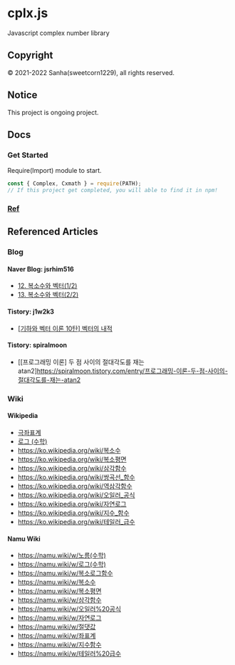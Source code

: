 # cplx.js
Javascript complex number library

## Copyright
© 2021-2022 Sanha(sweetcorn1229), all rights reserved.

## Notice
This project is ongoing project.

## Docs

### Get Started
Require(Import) module to start.
```javascript
const { Complex, Cxmath } = require(PATH);
// If this project get completed, you will able to find it in npm!
```

### [Ref](https://github.com/sweetcorn1229/cplx.js/blob/main/reference.md)

## Referenced Articles

### Blog
#### Naver Blog: jsrhim516
- [12. 복소수와 벡터(1/2)](https://blog.naver.com/jsrhim516/221672531124)
- [13. 복소수와 벡터(2/2)](https://blog.naver.com/jsrhim516/221672753890)
#### Tistory: j1w2k3
- [\[기하와 벡터 이론 10탄\] 벡터의 내적](https://j1w2k3.tistory.com/627)
#### Tistory: spiralmoon
- [\[프로그래밍 이론\] 두 점 사이의 절대각도를 재는 atan2]https://spiralmoon.tistory.com/entry/프로그래밍-이론-두-점-사이의-절대각도를-재는-atan2

### Wiki
#### Wikipedia
- [극좌표계](https://ko.wikipedia.org/wiki/극좌표계)
- [로그 \(수학\)](https://ko.wikipedia.org/wiki/로그_\(수학\))
- https://ko.wikipedia.org/wiki/복소수
- https://ko.wikipedia.org/wiki/복소평면
- https://ko.wikipedia.org/wiki/삼각함수
- https://ko.wikipedia.org/wiki/쌍곡선_함수
- https://ko.wikipedia.org/wiki/역삼각함수
- https://ko.wikipedia.org/wiki/오일러_공식
- https://ko.wikipedia.org/wiki/자연로그
- https://ko.wikipedia.org/wiki/지수_함수
- https://ko.wikipedia.org/wiki/테일러_급수
#### Namu Wiki
- https://namu.wiki/w/노름(수학)
- https://namu.wiki/w/로그(수학)
- https://namu.wiki/w/복소로그함수
- https://namu.wiki/w/복소수
- https://namu.wiki/w/복소평면
- https://namu.wiki/w/삼각함수
- https://namu.wiki/w/오일러%20공식
- https://namu.wiki/w/자연로그
- https://namu.wiki/w/절댓값
- https://namu.wiki/w/좌표계
- https://namu.wiki/w/지수함수
- https://namu.wiki/w/테일러%20급수
